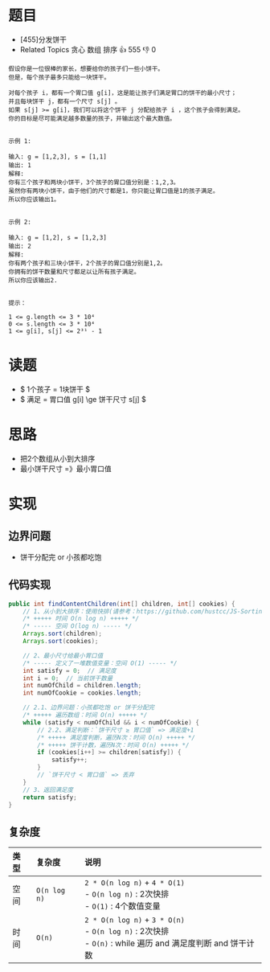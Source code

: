 # 题目

- [455]分发饼干
- Related Topics 贪心 数组 排序 👍 555 👎 0

```text
假设你是一位很棒的家长，想要给你的孩子们一些小饼干。
但是，每个孩子最多只能给一块饼干。 

对每个孩子 i，都有一个胃口值 g[i]，这是能让孩子们满足胃口的饼干的最小尺寸；
并且每块饼干 j，都有一个尺寸 s[j] 。
如果 s[j] >= g[i]，我们可以将这个饼干 j 分配给孩子 i ，这个孩子会得到满足。
你的目标是尽可能满足越多数量的孩子，并输出这个最大数值。 
 

示例 1: 

输入: g = [1,2,3], s = [1,1]
输出: 1
解释: 
你有三个孩子和两块小饼干，3个孩子的胃口值分别是：1,2,3。
虽然你有两块小饼干，由于他们的尺寸都是1，你只能让胃口值是1的孩子满足。
所以你应该输出1。
 

示例 2: 

输入: g = [1,2], s = [1,2,3]
输出: 2
解释: 
你有两个孩子和三块小饼干，2个孩子的胃口值分别是1,2。
你拥有的饼干数量和尺寸都足以让所有孩子满足。
所以你应该输出2.
 

提示： 

1 <= g.length <= 3 * 10⁴ 
0 <= s.length <= 3 * 10⁴ 
1 <= g[i], s[j] <= 2³¹ - 1 
```

# 读题

- $ 1个孩子 = 1块饼干 $
- $ 满足 = 胃口值 g[i] \ge 饼干尺寸 s[j] $

# 思路

- 把2个数组从小到大排序
- 最小饼干尺寸 =》最小胃口值

# 实现

## 边界问题

- 饼干分配完 or 小孩都吃饱

## 代码实现

```java
public int findContentChildren(int[] children, int[] cookies) {
    // 1、从小到大排序：使用快排(请参考：https://github.com/hustcc/JS-Sorting-Algorithm)
    /* +++++ 时间 O(n log n) +++++ */
    /* ----- 空间 O(log n) ----- */
    Arrays.sort(children);
    Arrays.sort(cookies);

    // 2、最小尺寸给最小胃口值
    /* ----- 定义了一堆数值变量：空间 O(1) ----- */
    int satisfy = 0;  // 满足度
    int i = 0;  // 当前饼干数量
    int numOfChild = children.length;
    int numOfCookie = cookies.length;

    // 2.1、边界问题：小孩都吃饱 or 饼干分配完
    /* +++++ 遍历数组：时间 O(n) +++++ */
    while (satisfy < numOfChild && i < numOfCookie) {
        // 2.2、满足判断：`饼干尺寸 ≥ 胃口值` => 满足度+1
        /* +++++ 满足度判断，遍历N次：时间 O(n) +++++ */
        /* +++++ 饼干计数，遍历N次：时间 O(n) +++++ */
        if (cookies[i++] >= children[satisfy]) {
            satisfy++;
        }
        // `饼干尺寸 < 胃口值` => 丢弃
    }
    // 3、返回满足度
    return satisfy;
}
```

## 复杂度

类型 | 复杂度 | 说明
:--- |:--- |:---
空间 | `O(n log n)` | `2 * O(n log n)` + `4 * O(1)` </br> - `O(n log n)` : 2次快排 </br> - `O(1)` : 4个数值变量
时间 | `O(n)` | `2 * O(n log n)` + `3 * O(n)` </br> - `O(n log n)` : 2次快排 </br> - `O(n)` : while 遍历 and 满足度判断 and 饼干计数
